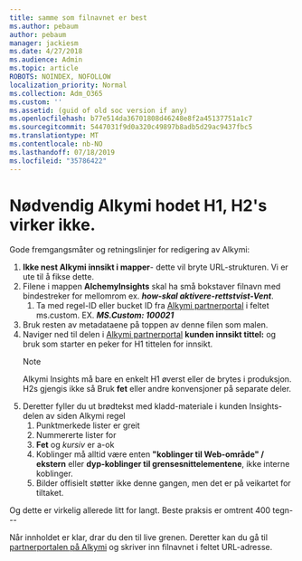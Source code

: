 ```yaml
---
title: samme som filnavnet er best
ms.author: pebaum
author: pebaum
manager: jackiesm
ms.date: 4/27/2018
ms.audience: Admin
ms.topic: article
ROBOTS: NOINDEX, NOFOLLOW
localization_priority: Normal
ms.collection: Adm_O365
ms.custom: ''
ms.assetid: (guid of old soc version if any)
ms.openlocfilehash: b77e514da36701808d46248e8f2a45137751a1c7
ms.sourcegitcommit: 5447031f9d0a320c49897b8adb5d29ac9437fbc5
ms.translationtype: MT
ms.contentlocale: nb-NO
ms.lasthandoff: 07/18/2019
ms.locfileid: "35786422"
---
```

# <a name="required-alchemy-header-h1-h2s-dont-work"></a>Nødvendig Alkymi hodet H1, H2's virker ikke.
Gode fremgangsmåter og retningslinjer for redigering av Alkymi:

1. **Ikke nest Alkymi innsikt i mapper**- dette vil bryte URL-strukturen. Vi er ute til å fikse dette.
1. Filene i mappen **AlchemyInsights** skal ha små bokstaver filnavn med bindestreker for mellomrom ex. ***how-skal aktivere-rettstvist-Vent***.
    1. Ta med regel-ID eller bucket ID fra [Alkymi partnerportal](https://alchemyportal.azurewebsites.net) i feltet ms.custom. EX. ***MS.Custom: 100021***
1. Bruk resten av metadataene på toppen av denne filen som malen.
1. Naviger ned til delen i [Alkymi partnerportal](https://alchemyportal.azurewebsites.net) **kunden innsikt tittel:** og bruk som starter en peker for H1 tittelen for innsikt. 
    > [!NOTE]
    > Alkymi Insights må bare en enkelt H1 øverst eller de brytes i produksjon. H2s gjengis ikke så Bruk **fet** eller andre konvensjoner på separate deler.
1. Deretter fyller du ut brødtekst med kladd-materiale i kunden Insights-delen av siden Alkymi regel
    1. Punktmerkede lister er greit
    1. Nummererte lister for
    1. **Fet** og *kursiv* er a-ok
    1. Koblinger må alltid være enten **"koblinger til Web-område" / ekstern** eller **dyp-koblinger til grensesnittelementene**, ikke interne koblinger.
    1. Bilder offisielt støtter ikke denne gangen, men det er på veikartet for tiltaket.

Og dette er virkelig allerede litt for langt. Beste praksis er omtrent 400 tegn---

Når innholdet er klar, drar du den til live grenen. Deretter kan du gå til [partnerportalen på Alkymi](https://alchemyportal.azurewebsites.net) og skriver inn filnavnet i feltet URL-adresse. 


